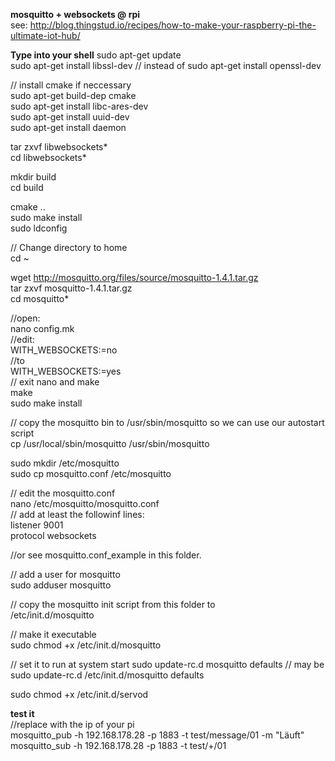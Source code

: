 __mosquitto + websockets @ rpi__  
see: http://blog.thingstud.io/recipes/how-to-make-your-raspberry-pi-the-ultimate-iot-hub/  

__Type into your shell__
sudo apt-get update  
sudo apt-get install libssl-dev // instead of sudo apt-get install openssl-dev  

// install cmake if neccessary  
sudo apt-get build-dep cmake  
sudo apt-get install libc-ares-dev  
sudo apt-get install uuid-dev  
sudo apt-get install daemon  

tar zxvf libwebsockets*  
cd libwebsockets*  

mkdir build  
cd build  

cmake ..  
sudo make install  
sudo ldconfig  

// Change directory to home  
cd ~  

wget http://mosquitto.org/files/source/mosquitto-1.4.1.tar.gz  
tar zxvf mosquitto-1.4.1.tar.gz  
cd mosquitto*  

//open:  
nano config.mk  
//edit:  
WITH_WEBSOCKETS:=no  
//to  
WITH_WEBSOCKETS:=yes  
// exit nano and make  
make  
sudo make install  

// copy the mosquitto bin to /usr/sbin/mosquitto so we can use our autostart script  
cp /usr/local/sbin/mosquitto /usr/sbin/mosquitto  

sudo mkdir /etc/mosquitto  
sudo cp mosquitto.conf /etc/mosquitto  

// edit the mosquitto.conf  
nano /etc/mosquitto/mosquitto.conf  
// add at least the followinf lines:  
listener 9001  
protocol websockets  

//or see mosquitto.conf_example in this folder.  

// add a user for mosquitto  
sudo adduser mosquitto  

// copy the mosquitto init script from this folder to  
/etc/init.d/mosquitto  

// make it executable  
sudo chmod +x /etc/init.d/mosquitto  

// set it to run at system start
sudo update-rc.d mosquitto defaults
// may be
sudo update-rc.d /etc/init.d/mosquitto defaults

sudo chmod +x /etc/init.d/servod



__test it__  
//replace with the ip of your pi  
mosquitto_pub -h 192.168.178.28 -p 1883 -t test/message/01 -m "Läuft"  
mosquitto_sub -h 192.168.178.28 -p 1883 -t test/+/01  
